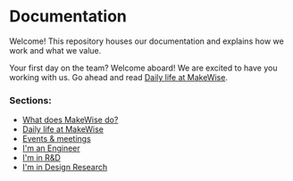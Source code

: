 # Documentation

Welcome! This repository houses our documentation and explains how we work and what we value.

Your first day on the team? Welcome aboard! We are excited to have you working with us. Go ahead and read [Daily life at MakeWise](/daily-life).

### Sections:

* [What does MakeWise do?](/what-do-we-do)
* [Daily life at MakeWise](/daily-life)
* [Events & meetings](/events-meetings)
* [I'm an Engineer](/engineering)
* [I'm in R&D](/rnd)
* [I'm in Design Research](/dr)
